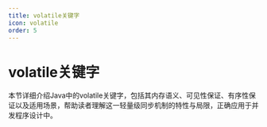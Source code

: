 ```yaml
---
title: volatile关键字
icon: volatile
order: 5
---
```


# volatile关键字

本节详细介绍Java中的volatile关键字，包括其内存语义、可见性保证、有序性保证以及适用场景，帮助读者理解这一轻量级同步机制的特性与局限，正确应用于并发程序设计中。
